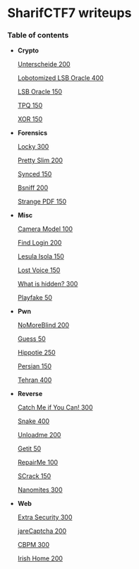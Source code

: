 # SharifCTF7 writeups

### Table of contents
* **Crypto**

  [Unterscheide 200](Crypto/Unterscheide)
  
  [Lobotomized LSB Oracle 400](Crypto/lobotomized_lsb_oracle)
  
  [LSB Oracle 150](Crypto/lsb_oracle)

  [TPQ 150](Crypto/TPQ)

  [XOR 150](Crypto/XOR)
  
* **Forensics**

  [Locky 300](Forensics/Locky)
  
  [Pretty Slim 200](Forensics/pretty_slim)
  
  [Synced 150](Forensics/synced)
  
  [Bsniff 200](Forensics/Bsniff)
  
  [Strange PDF 150](Forensics/Bsniff)

* **Misc**

  [Camera Model 100](Misc/camera_model)
  
  [Find Login 200](Misc/find_login)
  
  [Lesula Isola 150](Misc/lesula_isola)
  
  [Lost Voice 150](Misc/lost_voice)
  
  [What is hidden? 300](Misc/what_is_hidden)

  [Playfake 50](Misc/Playfake)
  
* **Pwn**

  [NoMoreBlind 200](Pwn/NoMoreBlind)
  
  [Guess 50](Pwn/guess)
  
  [Hippotie 250](Pwn/hippotie)
  
  [Persian 150](Pwn/persian)
  
  [Tehran 400](Pwn/tehran)
  
* **Reverse**

  [Catch Me if You Can! 300](Reverse/catch_me_if_you_can)
  
  [Snake 400](Reverse/snake)
  
  [Unloadme 200](Reverse/unloadme)
  
  [Getit 50](Reverse/getit)
  
  [RepairMe 100](Reverse/repairme)
  
  [SCrack 150](Reverse/scrack)
  
  [Nanomites 300](Reverse/nanomites)

* **Web**

  [Extra Security 300](Web/Extra%20Security)

  [jareCaptcha 200](Web/jareCaptcha)
  
  [CBPM 300](Web/cbpm)
  
  [Irish Home 200](Web/Irish%20Home)
